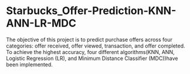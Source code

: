 # Starbucks_Offer-Prediction-KNN-ANN-LR-MDC
The objective of this project is to predict purchase offers across four categories: offer received, offer viewed, transaction, and offer completed. To achieve the highest accuracy, four different algorithms(KNN, ANN, Logistic Regression (LR), and Minimum Distance Classifier (MDC))have been implemented.
